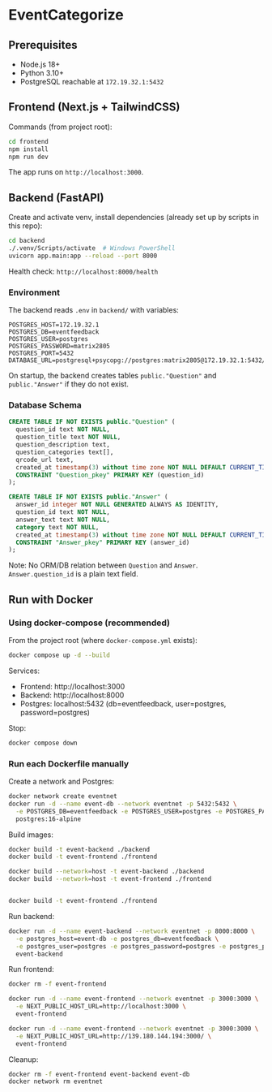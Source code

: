 # EventCategorize

## Prerequisites
- Node.js 18+
- Python 3.10+
- PostgreSQL reachable at `172.19.32.1:5432`

## Frontend (Next.js + TailwindCSS)

Commands (from project root):

```bash
cd frontend
npm install
npm run dev
```

The app runs on `http://localhost:3000`.

## Backend (FastAPI)

Create and activate venv, install dependencies (already set up by scripts in this repo):

```bash
cd backend
./.venv/Scripts/activate  # Windows PowerShell
uvicorn app.main:app --reload --port 8000
```

Health check: `http://localhost:8000/health`

### Environment
The backend reads `.env` in `backend/` with variables:

```
POSTGRES_HOST=172.19.32.1
POSTGRES_DB=eventfeedback
POSTGRES_USER=postgres
POSTGRES_PASSWORD=matrix2805
POSTGRES_PORT=5432
DATABASE_URL=postgresql+psycopg://postgres:matrix2805@172.19.32.1:5432/eventfeedback
```

On startup, the backend creates tables `public."Question"` and `public."Answer"` if they do not exist.

### Database Schema

```sql
CREATE TABLE IF NOT EXISTS public."Question" (
  question_id text NOT NULL,
  question_title text NOT NULL,
  question_description text,
  question_categories text[],
  qrcode_url text,
  created_at timestamp(3) without time zone NOT NULL DEFAULT CURRENT_TIMESTAMP,
  CONSTRAINT "Question_pkey" PRIMARY KEY (question_id)
);

CREATE TABLE IF NOT EXISTS public."Answer" (
  answer_id integer NOT NULL GENERATED ALWAYS AS IDENTITY,
  question_id text NOT NULL,
  answer_text text NOT NULL,
  category text NOT NULL,
  created_at timestamp(3) without time zone NOT NULL DEFAULT CURRENT_TIMESTAMP,
  CONSTRAINT "Answer_pkey" PRIMARY KEY (answer_id)
);
```

Note: No ORM/DB relation between `Question` and `Answer`. `Answer.question_id` is a plain text field.

## Run with Docker

### Using docker-compose (recommended)

From the project root (where `docker-compose.yml` exists):

```bash
docker compose up -d --build
```

Services:
- Frontend: http://localhost:3000
- Backend: http://localhost:8000
- Postgres: localhost:5432 (db=eventfeedback, user=postgres, password=postgres)

Stop:

```bash
docker compose down
```

### Run each Dockerfile manually

Create a network and Postgres:

```bash
docker network create eventnet
docker run -d --name event-db --network eventnet -p 5432:5432 \
  -e POSTGRES_DB=eventfeedback -e POSTGRES_USER=postgres -e POSTGRES_PASSWORD=postgres \
  postgres:16-alpine
```

Build images:

```bash
docker build -t event-backend ./backend
docker build -t event-frontend ./frontend

docker build --network=host -t event-backend ./backend
docker build --network=host -t event-frontend ./frontend


docker build -t event-frontend ./frontend

```

Run backend:

```bash
docker run -d --name event-backend --network eventnet -p 8000:8000 \
  -e postgres_host=event-db -e postgres_db=eventfeedback \
  -e postgres_user=postgres -e postgres_password=postgres -e postgres_port=5432 \
  event-backend
```

Run frontend:
```bash
docker rm -f event-frontend
```

```bash
docker run -d --name event-frontend --network eventnet -p 3000:3000 \
  -e NEXT_PUBLIC_HOST_URL=http://localhost:3000 \
  event-frontend

docker run -d --name event-frontend --network eventnet -p 3000:3000 \
  -e NEXT_PUBLIC_HOST_URL=http://139.180.144.194:3000/ \
  event-frontend  
```

Cleanup:

```bash
docker rm -f event-frontend event-backend event-db
docker network rm eventnet
```